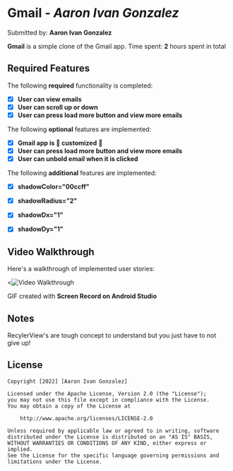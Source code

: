 # Gmail - *Aaron Ivan Gonzalez*

Submitted by: **Aaron Ivan Gonzalez**

**Gmail** is a simple clone of the Gmail app.
Time spent: **2** hours spent in total

## Required Features

The following **required** functionality is completed:

- [x] **User can view emails**
- [x] **User can scroll up or down**
- [x] **User can press load more button and view more emails**

The following **optional** features are implemented:

- [x] **Gmail app is 🎨 customized** 🎨
- [x] **User can press load more button and view more emails**
- [x] **User can unbold email when it is clicked**

The following **additional** features are implemented:

* [x] **shadowColor="00ccff"**
* [x] **shadowRadius="2"**
* [x] **shadowDx="1"**
* [x] **shadowDy="1"**


## Video Walkthrough

Here's a walkthrough of implemented user stories:

<<img src='walkthrough.gif' title='Video Walkthrough' width='' alt='Video Walkthrough' />

<!-- Replace this with whatever GIF tool you used! -->
GIF created with **Screen Record on Android Studio**  
<!-- Recommended tools:
[Kap](https://getkap.co/) for macOS
[ScreenToGif](https://www.screentogif.com/) for Windows
[peek](https://github.com/phw/peek) for Linux. -->

## Notes

RecylerView's are tough concept to understand but you just have to not give up!

## License

    Copyright [2022] [Aaron Ivan Gonzalez]

    Licensed under the Apache License, Version 2.0 (the "License");
    you may not use this file except in compliance with the License.
    You may obtain a copy of the License at

        http://www.apache.org/licenses/LICENSE-2.0

    Unless required by applicable law or agreed to in writing, software
    distributed under the License is distributed on an "AS IS" BASIS,
    WITHOUT WARRANTIES OR CONDITIONS OF ANY KIND, either express or implied.
    See the License for the specific language governing permissions and
    limitations under the License.
